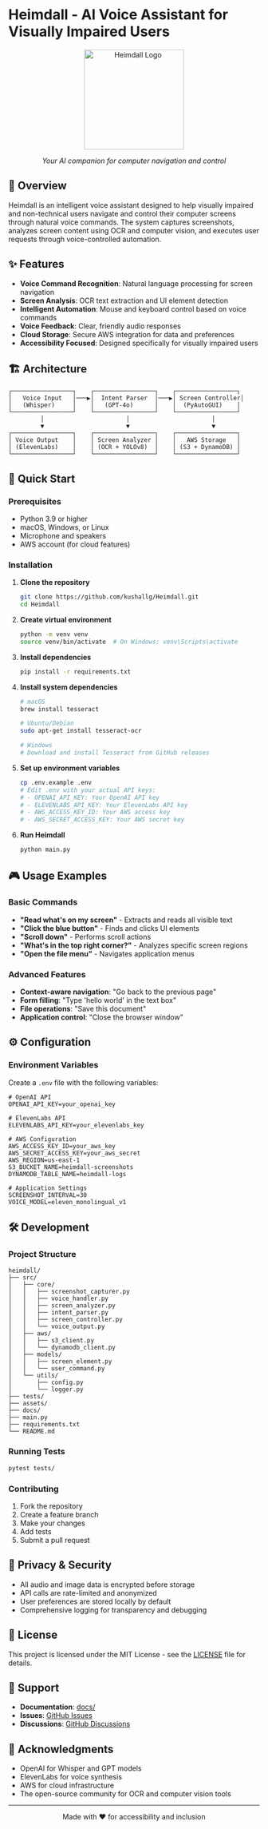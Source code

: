 # Heimdall - AI Voice Assistant for Visually Impaired Users

<div align="center">
  <img src="assets/heimdall-logo.png" alt="Heimdall Logo" width="200"/>
  <p><em>Your AI companion for computer navigation and control</em></p>
</div>

## 🎯 Overview

Heimdall is an intelligent voice assistant designed to help visually impaired and non-technical users navigate and control their computer screens through natural voice commands. The system captures screenshots, analyzes screen content using OCR and computer vision, and executes user requests through voice-controlled automation.

## ✨ Features

- **Voice Command Recognition**: Natural language processing for screen navigation
- **Screen Analysis**: OCR text extraction and UI element detection
- **Intelligent Automation**: Mouse and keyboard control based on voice commands
- **Voice Feedback**: Clear, friendly audio responses
- **Cloud Storage**: Secure AWS integration for data and preferences
- **Accessibility Focused**: Designed specifically for visually impaired users

## 🏗️ Architecture

```
┌─────────────────┐    ┌─────────────────┐    ┌─────────────────┐
│   Voice Input   │───▶│  Intent Parser  │───▶│ Screen Controller│
│   (Whisper)     │    │   (GPT-4o)      │    │  (PyAutoGUI)    │
└─────────────────┘    └─────────────────┘    └─────────────────┘
         │                       │                       │
         ▼                       ▼                       ▼
┌─────────────────┐    ┌─────────────────┐    ┌─────────────────┐
│ Voice Output    │    │ Screen Analyzer │    │   AWS Storage   │
│ (ElevenLabs)    │    │ (OCR + YOLOv8)  │    │ (S3 + DynamoDB) │
└─────────────────┘    └─────────────────┘    └─────────────────┘
```

## 🚀 Quick Start

### Prerequisites

- Python 3.9 or higher
- macOS, Windows, or Linux
- Microphone and speakers
- AWS account (for cloud features)

### Installation

1. **Clone the repository**
   ```bash
   git clone https://github.com/kushallg/Heimdall.git
   cd Heimdall
   ```

2. **Create virtual environment**
   ```bash
   python -m venv venv
   source venv/bin/activate  # On Windows: venv\Scripts\activate
   ```

3. **Install dependencies**
   ```bash
   pip install -r requirements.txt
   ```

4. **Install system dependencies**
   ```bash
   # macOS
   brew install tesseract
   
   # Ubuntu/Debian
   sudo apt-get install tesseract-ocr
   
   # Windows
   # Download and install Tesseract from GitHub releases
   ```

5. **Set up environment variables**
   ```bash
   cp .env.example .env
   # Edit .env with your actual API keys:
   # - OPENAI_API_KEY: Your OpenAI API key
   # - ELEVENLABS_API_KEY: Your ElevenLabs API key  
   # - AWS_ACCESS_KEY_ID: Your AWS access key
   # - AWS_SECRET_ACCESS_KEY: Your AWS secret key
   ```

6. **Run Heimdall**
   ```bash
   python main.py
   ```

## 🎮 Usage Examples

### Basic Commands

- **"Read what's on my screen"** - Extracts and reads all visible text
- **"Click the blue button"** - Finds and clicks UI elements
- **"Scroll down"** - Performs scroll actions
- **"What's in the top right corner?"** - Analyzes specific screen regions
- **"Open the file menu"** - Navigates application menus

### Advanced Features

- **Context-aware navigation**: "Go back to the previous page"
- **Form filling**: "Type 'hello world' in the text box"
- **File operations**: "Save this document"
- **Application control**: "Close the browser window"

## ⚙️ Configuration

### Environment Variables

Create a `.env` file with the following variables:

```env
# OpenAI API
OPENAI_API_KEY=your_openai_key

# ElevenLabs API
ELEVENLABS_API_KEY=your_elevenlabs_key

# AWS Configuration
AWS_ACCESS_KEY_ID=your_aws_key
AWS_SECRET_ACCESS_KEY=your_aws_secret
AWS_REGION=us-east-1
S3_BUCKET_NAME=heimdall-screenshots
DYNAMODB_TABLE_NAME=heimdall-logs

# Application Settings
SCREENSHOT_INTERVAL=30
VOICE_MODEL=eleven_monolingual_v1
```

## 🛠️ Development

### Project Structure

```
heimdall/
├── src/
│   ├── core/
│   │   ├── screenshot_capturer.py
│   │   ├── voice_handler.py
│   │   ├── screen_analyzer.py
│   │   ├── intent_parser.py
│   │   ├── screen_controller.py
│   │   └── voice_output.py
│   ├── aws/
│   │   ├── s3_client.py
│   │   └── dynamodb_client.py
│   ├── models/
│   │   ├── screen_element.py
│   │   └── user_command.py
│   └── utils/
│       ├── config.py
│       └── logger.py
├── tests/
├── assets/
├── docs/
├── main.py
├── requirements.txt
└── README.md
```

### Running Tests

```bash
pytest tests/
```

### Contributing

1. Fork the repository
2. Create a feature branch
3. Make your changes
4. Add tests
5. Submit a pull request

## 🔐 Privacy & Security

- All audio and image data is encrypted before storage
- API calls are rate-limited and anonymized
- User preferences are stored locally by default
- Comprehensive logging for transparency and debugging

## 📄 License

This project is licensed under the MIT License - see the [LICENSE](LICENSE) file for details.

## 🤝 Support

- **Documentation**: [docs/](docs/)
- **Issues**: [GitHub Issues](https://github.com/yourusername/heimdall/issues)
- **Discussions**: [GitHub Discussions](https://github.com/yourusername/heimdall/discussions)

## 🙏 Acknowledgments

- OpenAI for Whisper and GPT models
- ElevenLabs for voice synthesis
- AWS for cloud infrastructure
- The open-source community for OCR and computer vision tools

---

<div align="center">
  <p>Made with ❤️ for accessibility and inclusion</p>
</div> 